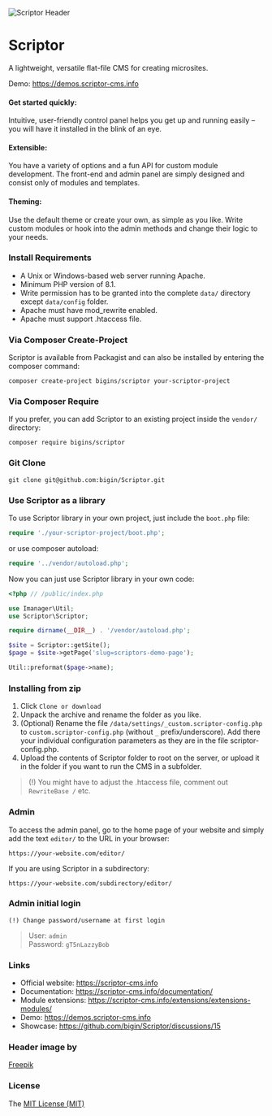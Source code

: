 ![Scriptor Header](https://scriptor-cms.info/site/themes/info/images/scriptor-header.png)

# Scriptor   
A lightweight, versatile flat-file CMS for creating microsites.   

Demo: https://demos.scriptor-cms.info    

#### Get started quickly:
Intuitive, user-friendly control panel helps you get up and running easily – you will have it installed in the blink of an eye.

#### Extensible:
You have a variety of options and a fun API for custom module development. The front-end and admin panel are simply designed and consist only of modules and templates.

#### Theming:
Use the default theme or create your own, as simple as you like. Write custom modules or hook into the admin methods and change their logic to your needs.


### Install Requirements
- A Unix or Windows-based web server running Apache.   
- Minimum PHP version of 8.1.   
- Write permission has to be granted into the complete `data/` directory except `data/config` folder.   
- Apache must have mod_rewrite enabled.   
- Apache must support .htaccess file.   

### Via Composer Create-Project
Scriptor is available from Packagist and can also be installed by entering the composer command:
```
composer create-project bigins/scriptor your-scriptor-project
```

### Via Composer Require
If you prefer, you can add Scriptor to an existing project inside the `vendor/` directory:
```
composer require bigins/scriptor
```

### Git Clone
```
git clone git@github.com:bigin/Scriptor.git
```

### Use Scriptor as a library
To use Scriptor library in your own project, just include the `boot.php` file:

```php
require './your-scriptor-project/boot.php'; 
```

or use composer autoload:
```php
require '../vendor/autoload.php'; 
```

Now you can just use Scriptor library in your own code:
```php
<?php // /public/index.php

use Imanager\Util;
use Scriptor\Scriptor;

require dirname(__DIR__) . '/vendor/autoload.php'; 

$site = Scriptor::getSite();
$page = $site->getPage('slug=scriptors-demo-page');

Util::preformat($page->name);
```
    
### Installing from zip
1. Click `Clone or download`
2. Unpack the archive and rename the folder as you like.
3. (Optional) Rename the file `/data/settings/_custom.scriptor-config.php` to `custom.scriptor-config.php` (without `_` prefix/underscore). Add there your individual configuration parameters as they are in the file scriptor-config.php. 
4. Upload the contents of Scriptor folder to root on the server, or upload it in the folder if you want to run the CMS in a subfolder.
   
> (!) You might have to adjust the .htaccess file, comment out `RewriteBase /` etc.    

### Admin
To access the admin panel, go to the home page of your website and simply add the text `editor/` to the URL in your browser: 
```
https://your-website.com/editor/
```

If you are using Scriptor in a subdirectory: 
```
https://your-website.com/subdirectory/editor/
```

### Admin initial login  
`(!) Change password/username at first login`  
> User: `admin`   
> Password: `gT5nLazzyBob`

### Links   
- Official website: https://scriptor-cms.info   
- Documentation: https://scriptor-cms.info/documentation/    
- Module extensions: https://scriptor-cms.info/extensions/extensions-modules/    
- Demo: https://demos.scriptor-cms.info      
- Showcase: https://github.com/bigin/Scriptor/discussions/15      

### Header image by
[Freepik](https://www.freepik.com/free-vector/flat-cms-content-landing-page-style_11817459.htm#query=website%20cms%20content&position=3&from_view=search&track=sph#position=3&query=website%20cms%20content)    

### License
The [MIT License (MIT)](https://github.com/bigin/Scriptor/blob/master/LICENSE)
